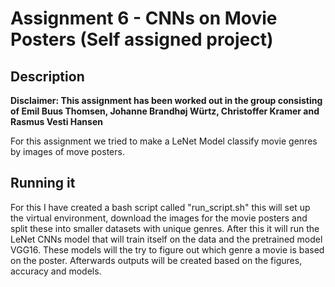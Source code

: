 # Assignment 6 - CNNs on Movie Posters (Self assigned project) 
## Description
**Disclaimer: This assignment has been worked out in the group consisting of Emil Buus Thomsen, Johanne Brandhøj Würtz, Christoffer Kramer and Rasmus Vesti Hansen** 

For this assignment we tried to make a LeNet Model classify movie genres by images of move posters.

## Running it
For this I have created a bash script called "run_script.sh" this will set up the virtual environment, download the images for the movie posters and split these into smaller datasets with unique genres. After this it will run the LeNet CNNs model that will train itself on the data and the pretrained model VGG16. These models will the try to figure out which genre a movie is based on the poster. Afterwards outputs will be created based on the figures, accuracy and models.  
